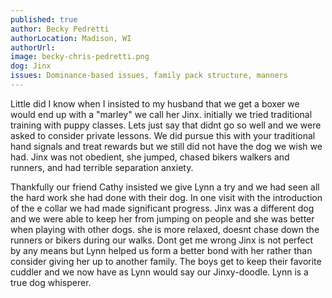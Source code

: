 ```yaml
---
published: true
author: Becky Pedretti
authorLocation: Madison, WI
authorUrl:
image: becky-chris-pedretti.png
dog: Jinx
issues: Dominance-based issues, family pack structure, manners
---
```


Little did I know when I insisted to my husband that we get a boxer we would end up with a "marley" we call her Jinx. initially we tried traditional training with puppy classes. Lets just say that didnt go so well and we were asked to consider private lessons. We did pursue this with your traditional hand signals and treat rewards but we still did not have the dog we wish we had.  Jinx was not obedient, she jumped, chased bikers walkers and runners, and had terrible separation anxiety.

Thankfully our friend Cathy insisted we give Lynn a try and we had seen all the hard work she had done with their dog. In one visit with the introduction of the e collar we had made significant progress. Jinx was a different dog and we were able to keep her from jumping on people and she was better when playing with other dogs. she is more relaxed, doesnt chase down the runners or bikers during our walks. Dont get me wrong Jinx is not perfect by any means but Lynn helped us form a better bond with her rather than consider giving her up to another family.  The boys get to keep their favorite cuddler and we now have as Lynn would say our Jinxy-doodle. Lynn is a true dog whisperer.
